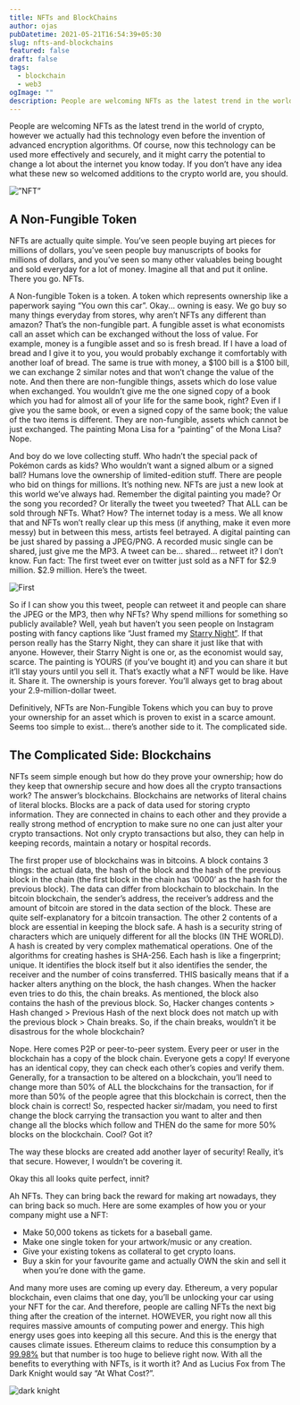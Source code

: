 ```yaml
---
title: NFTs and BlockChains
author: ojas
pubDatetime: 2021-05-21T16:54:39+05:30
slug: nfts-and-blockchains
featured: false
draft: false
tags:
  - blockchain
  - web3
ogImage: ""
description: People are welcoming NFTs as the latest trend in the world of crypto, however we actually had this technology even before the invention of advanced encryption algorithms. Of course, now this technology can be used more effectively...
---
```


People are welcoming NFTs as the latest trend in the world of crypto, however we actually had this technology even before the invention of advanced encryption algorithms. Of course, now this technology can be used more effectively and securely, and it might carry the potential to change a lot about the internet you know today. If you don’t have any idea what these new so welcomed additions to the crypto world are, you should.

![”NFT”](https://images.unsplash.com/photo-1620778187276-ea6c138e8b94?ixid=MnwxMjA3fDB8MHxwaG90by1wYWdlfHx8fGVufDB8fHx8&ixlib=rb-1.2.1&auto=format&fit=crop&w=1500&q=80)

## A Non-Fungible Token


NFTs are actually quite simple. You’ve seen people buying art pieces for millions of dollars, you’ve seen people buy manuscripts of books for millions of dollars, and you’ve seen so many other valuables being bought and sold everyday for a lot of money. Imagine all that and put it online. There you go. NFTs.

A Non-fungible Token is a token. A token which represents ownership like a paperwork saying “You own this car”. Okay... owning is easy. We go buy so many things everyday from stores, why aren’t NFTs any different than amazon? That’s the non-fungible part. A fungible asset is what economists call an asset which can be exchanged without the loss of value. For example, money is a fungible asset and so is fresh bread. If I have a load of bread and I give it to you, you would probably exchange it comfortably with another loaf of bread. The same is true with money, a $100 bill is a $100 bill, we can exchange 2 similar notes and that won’t change the value of the note. And then there are non-fungible things, assets which do lose value when exchanged. You wouldn’t give me the one signed copy of a book which you had for almost all of your life for the same book, right? Even if I give you the same book, or even a signed copy of the same book; the value of the two items is different. They are non-fungible, assets which cannot be just exchanged. The painting Mona Lisa for a “painting” of the Mona Lisa? Nope.

And boy do we love collecting stuff. Who hadn’t the special pack of Pokémon cards as kids? Who wouldn’t want a signed album or a signed ball? Humans love the ownership of limited-edition stuff. There are people who bid on things for millions. It’s nothing new. NFTs are just a new look at this world we’ve always had. Remember the digital painting you made? Or the song you recorded? Or literally the tweet you tweeted? That ALL can be sold through NFTs. What? How? The internet today is a mess. We all know that and NFTs won’t really clear up this mess (if anything, make it even more messy) but in between this mess, artists feel betrayed. A digital painting can be just shared by passing a JPEG/PNG. A recorded music single can be shared, just give me the MP3. A tweet can be… shared… retweet it? I don’t know. Fun fact: The first tweet ever on twitter just sold as a NFT for $2.9 million. $2.9 million. Here’s the tweet.

![First](https://www.ledgerinsights.com/wp-content/uploads/2021/03/first-tweet-810x476.jpg)

So if I can show you this tweet, people can retweet it and people can share the JPEG or the MP3, then why NFTs? Why spend millions for something so publicly available? Well, yeah but haven’t you seen people on Instagram posting with fancy captions like “Just framed my [Starry Night”](https://assets.telegraphindia.com/telegraph/2020/Jul/1595535659_24edittopgogh.jpg). If that person really has the Starry Night, they can share it just like that with anyone. However, their Starry Night is one or, as the economist would say, scarce. The painting is YOURS (if you’ve bought it) and you can share it but it’ll stay yours until you sell it. That’s exactly what a NFT would be like. Have it. Share it. The ownership is yours forever. You’ll always get to brag about your 2.9-million-dollar tweet.

Definitively, NFTs are Non-Fungible Tokens which you can buy to prove your ownership for an asset which is proven to exist in a scarce amount. Seems too simple to exist… there’s another side to it. The complicated side.

## The Complicated Side: Blockchains


NFTs seem simple enough but how do they prove your ownership; how do they keep that ownership secure and how does all the crypto transactions work? The answer’s blockchains. Blockchains are networks of literal chains of literal blocks. Blocks are a pack of data used for storing crypto information. They are connected in chains to each other and they provide a really strong method of encryption to make sure no one can just alter your crypto transactions. Not only crypto transactions but also, they can help in keeping records, maintain a notary or hospital records.

The first proper use of blockchains was in bitcoins. A block contains 3 things: the actual data, the hash of the block and the hash of the previous block in the chain (the first block in the chain has ‘0000’ as the hash for the previous block). The data can differ from blockchain to blockchain. In the bitcoin blockchain, the sender’s address, the receiver’s address and the amount of bitcoin are stored in the data section of the block. These are quite self-explanatory for a bitcoin transaction. The other 2 contents of a block are essential in keeping the block safe. A hash is a security string of characters which are uniquely different for all the blocks (IN THE WORLD). A hash is created by very complex mathematical operations. One of the algorithms for creating hashes is SHA-256. Each hash is like a fingerprint; unique. It identifies the block itself but it also identifies the sender, the receiver and the number of coins transferred. THIS basically means that if a hacker alters anything on the block, the hash changes. When the hacker even tries to do this, the chain breaks. As mentioned, the block also contains the hash of the previous block. So, Hacker changes contents > Hash changed > Previous Hash of the next block does not match up with the previous block > Chain breaks. So, if the chain breaks, wouldn’t it be disastrous for the whole blockchain?

Nope. Here comes P2P or peer-to-peer system. Every peer or user in the blockchain has a copy of the block chain. Everyone gets a copy! If everyone has an identical copy, they can check each other’s copies and verify them. Generally, for a transaction to be altered on a blockchain, you’ll need to change more than 50% of ALL the blockchains for the transaction, for if more than 50% of the people agree that this blockchain is correct, then the block chain is correct! So, respected hacker sir/madam, you need to first change the block carrying the transaction you want to alter and then change all the blocks which follow and THEN do the same for more 50% blocks on the blockchain. Cool? Got it?

The way these blocks are created add another layer of security! Really, it’s that secure. However, I wouldn’t be covering it.

Okay this all looks quite perfect, innit?


Ah NFTs. They can bring back the reward for making art nowadays, they can bring back so much. Here are some examples of how you or your company might use a NFT:

   - Make 50,000 tokens as tickets for a baseball game.
   - Make one single token for your artwork/music or any creation.
   - Give your existing tokens as collateral to get crypto loans.
   - Buy a skin for your favourite game and actually OWN the skin and sell it when you’re done with   the game.

And many more uses are coming up every day. Ethereum, a very popular blockchain, even claims that one day, you’ll be unlocking your car using your NFT for the car. And therefore, people are calling NFTs the next big thing after the creation of the internet. HOWEVER, you right now all this requires massive amounts of computing power and energy. This high energy uses goes into keeping all this secure. And this is the energy that causes climate issues. Ethereum claims to reduce this consumption by a [99.98%](https://ethereum.org/en/nft/) but that number is too huge to believe right now. With all the benefits to everything with NFTs, is it worth it? And as Lucius Fox from The Dark Knight would say “At What Cost?”. 

![dark knight](https://64.media.tumblr.com/d1d24757ecce370a51c0c32acb6b3845/tumblr_netfuyvc9h1rrkahjo10_500.gifv)